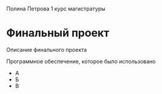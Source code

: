 Полина Петрова
1 курс магистратуры
# Финальный проект

Описание финального проекта

Программное обеспечение, которое было использовано
- А
- Б
- В
